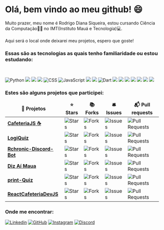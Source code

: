 <h1>Olá, bem vindo ao meu github! 😄</h1>

<p>Muito prazer, meu nome é Rodrigo Diana Siqueira, estou cursando Ciência da Computação👨‍💻 no IMT(Instituto Mauá e Tecnologia)💻.<br>
  <br>Aqui será o local onde deixarei meu projetos, espero que goste!</p>

<h3>Essas são as tecnologias as quais tenho familiaridade ou estou estudando:</h3> <br>

<p>
<img src="https://img.shields.io/badge/Python-3776AB?style=for-the-badge&logo=python&logoColor=white" alt="Python">
<img src="https://img.shields.io/badge/Heroku-430098?style=for-the-badge&logo=heroku&logoColor=white">
<img src="https://img.shields.io/badge/GIT-E44C30?style=for-the-badge&logo=git&logoColor=white">
<img src="https://img.shields.io/badge/HTML5-E34F26?style=for-the-badge&logo=html5&logoColor=white">
<img src="https://img.shields.io/badge/CSS-239120?&style=for-the-badge&logo=css3&logoColor=white" alt="CSS">
<img src="https://img.shields.io/badge/JavaScript-F7DF1E?style=for-the-badge&logo=javascript&logoColor=black" alt="JavaScript">
<img src="https://img.shields.io/badge/Java-ED8B00?style=for-the-badge&logo=java&logoColor=white">
<img src="https://img.shields.io/badge/MySQL-005C84?style=for-the-badge&logo=mysql&logoColor=white">
<img src="https://img.shields.io/badge/Dart-0175C2?style=for-the-badge&logo=dart&logoColor=white" alt="Dart">
<img src="https://img.shields.io/badge/Flutter-02569B?style=for-the-badge&logo=flutter&logoColor=white">
<img src="https://img.shields.io/badge/Visual_Studio_Code-0078D4?style=for-the-badge&logo=visual%20studio%20code&logoColor=white">
<img src="https://img.shields.io/badge/Figma-F24E1E?style=for-the-badge&logo=figma&logoColor=white">
<img src="https://img.shields.io/badge/React_Router-CA4245?style=for-the-badge&logo=react-router&logoColor=white">
<img src="https://img.shields.io/badge/Bootstrap-563D7C?style=for-the-badge&logo=bootstrap&logoColor=white">
<img src="https://img.shields.io/badge/Angular-DD0031?style=for-the-badge&logo=angular&logoColor=white">
<img src="https://img.shields.io/badge/React-20232A?style=for-the-badge&logo=react&logoColor=61DAFB">

</p>


<h3> Estes são alguns projetos que participei:
  <table>
  <thead align="center">
    <tr border: none;>
      <td><b>🎁 Projetos</b></td>
      <td><b>⭐ Stars</b></td>
      <td><b>📚 Forks</b></td>
      <td><b>🛎 Issues</b></td>
      <td><b>📬 Pull requests</b></td>
    </tr>
  </thead>
  <tbody>
    <tr>
      <td><a href="https://github.com/Rodrigosiq03/CafeteriaJS"><b>CafeteriaJS ☕</b></a></td>
      <td><img alt="Stars" src="https://img.shields.io/github/stars/Rodrigosiq03/CafeteriaJS?style=flat-square&labelColor=343b41"/></td>
      <td><img alt="Forks" src="https://img.shields.io/github/forks/Rodrigosiq03/CafeteriaJS?style=flat-square&labelColor=343b41"/></td>
      <td><img alt="Issues" src="https://img.shields.io/github/issues/Rodrigosiq03/CafeteriaJS?style=flat-square&labelColor=343b41"/></td>
      <td><img alt="Pull Requests" src="https://img.shields.io/github/issues-pr/Rodrigosiq03/CafeteriaJS?style=flat-square&labelColor=343b41"/></td>
    </tr>
    <tr>
      <td><a href="https://github.com/Rodrigosiq03/LogiQuiz"><b>LogiQuiz</b></a></td>
      <td><img alt="Stars" src="https://img.shields.io/github/stars/Rodrigosiq03/LogiQuiz?style=flat-square&labelColor=343b41"/></td>
      <td><img alt="Forks" src="https://img.shields.io/github/forks/Rodrigosiq03/LogiQuiz?style=flat-square&labelColor=343b41"/></td>
      <td><img alt="Issues" src="https://img.shields.io/github/issues/Rodrigosiq03/LogiQuiz?style=flat-square&labelColor=343b41"/></td>
      <td><img alt="Pull Requests" src="https://img.shields.io/github/issues-pr/Roddrigosiq03/LogiQuiz?style=flat-square&labelColor=343b41"/></td>
    </tr>
    <tr>
      <td><a href="https://github.com/Rodrigosiq03/Rchronic-Discord-Bot"><b>Rchronic-Discord-Bot</b></a></td>
      <td><img alt="Stars" src="https://img.shields.io/github/stars/Rodrigosiq03/Rchronic-Discord-Bot?style=flat-square&labelColor=343b41"/></td>
      <td><img alt="Forks" src="https://img.shields.io/github/forks/Rodrigosiq03/Rchronic-Discord-Bot?style=flat-square&labelColor=343b41"/></td>
      <td><img alt="Issues" src="https://img.shields.io/github/issues/Rodrigosiq03/Rchronic-Discord-Bot?style=flat-square&labelColor=343b41"/></td>
      <td><img alt="Pull Requests" src="https://img.shields.io/github/issues-pr/Roddrigosiq03/Rchronic-Discord-Bot?style=flat-square&labelColor=343b41"/></td>
    </tr>
    <tr>
      <td><a href="https://github.com/BRUNO-FEVE/Diz_Ai_Maua"><b>Diz Aí Maua</b></a></td>
      <td><img alt="Stars" src="https://img.shields.io/github/stars/BRUNO-FEVE/Diz_Ai_Maua?style=flat-square&labelColor=343b41"/></td>
      <td><img alt="Forks" src="https://img.shields.io/github/forks/BRUNO-FEVE/Diz_Ai_Maua?style=flat-square&labelColor=343b41"/></td>
      <td><img alt="Issues" src="https://img.shields.io/github/issues/BRUNO-FEVE/Diz_Ai_Maua?style=flat-square&labelColor=343b41"/></td>
      <td><img alt="Pull Requests" src="https://img.shields.io/github/issues-pr/BRUNO-FEVE/Diz_Ai_Maua?style=flat-square&labelColor=343b41"/></td>
    </tr>
    <tr>
      <td><a href="https://github.com/Bidetti/print-Quiz"><b>print-Quiz</b></a></td>
      <td><img alt="Stars" src="https://img.shields.io/github/stars/Bidetti/print-Quiz?style=flat-square&labelColor=343b41"/></td>
      <td><img alt="Forks" src="https://img.shields.io/github/forks/Bidetti/print-Quiz?style=flat-square&labelColor=343b41"/></td>
      <td><img alt="Issues" src="https://img.shields.io/github/issues/Bidetti/print-Quiz?style=flat-square&labelColor=343b41"/></td>
      <td><img alt="Pull Requests" src="https://img.shields.io/github/issues-pr/Bidetti/print-Quiz?style=flat-square&labelColor=343b41"/></td>
    </tr>
    <tr>
      <td><a href="github.com/Rodrigosiq03/ReactCafeteriaDevJS"><b>ReactCafeteriaDevJS</b></a></td>
      <td><img alt="Stars" src="https://img.shields.io/github/stars/Rodrigosiq03/ReactCafeteriaDevJS?style=flat-square&labelColor=343b41"/></td>
      <td><img alt="Forks" src="https://img.shields.io/github/forks/Rodrigosiq03/ReactCafeteriaDevJS?style=flat-square&labelColor=343b41"/></td>
      <td><img alt="Issues" src="https://img.shields.io/github/issues/Rodrigosiq03/ReactCafeteriaDevJS?style=flat-square&labelColor=343b41"/></td>
      <td><img alt="Pull Requests" src="https://img.shields.io/github/issues-pr/Rodrigosiq03/ReactCafeteriaDevJS?style=flat-square&labelColor=343b41"/></td>
    </tr>
    
  </tbody>
</table>
  
<h3>Onde me encontrar:</h3>

<p>  
<a href="https://www.linkedin.com/in/rodrigo-siqueira-76955822b/" target="_blank"><img alt="Linkedin" src="https://img.shields.io/badge/LinkedIn-0077B5?style=for-the-badge&logo=linkedin&logoColor=white"></a>
<a href="https://github.com/Rodrigosiq03" target="_blank"><img alt="GitHub" src="https://img.shields.io/badge/GitHub-100000?style=for-the-badge&logo=github&logoColor=white"></a>
<a href="https://instagram.com/rodrigo_0.3" target="_blank"><img alt="Instagram" src="https://img.shields.io/badge/Instagram-E4405F?style=for-the-badge&logo=instagram&logoColor=white"></a>
<a href="https://discordapp.com/users/229587451536998400" target="_blank"><img alt="Discord" src="https://img.shields.io/badge/Discord-7289DA?style=for-the-badge&logo=discord&logoColor=white"></a>
    

